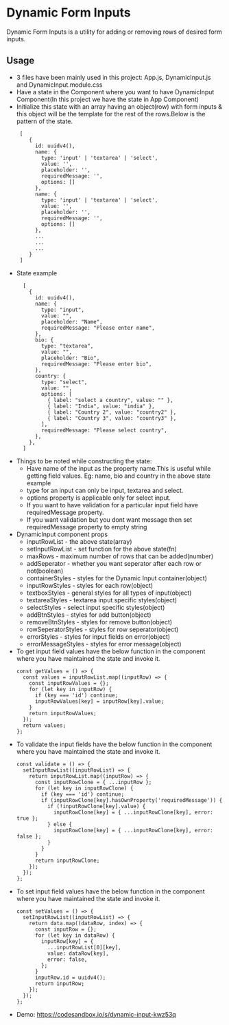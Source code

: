 # Dynamic Form Inputs

Dynamic Form Inputs is a utility for adding or removing rows of desired form inputs.

## Usage

- 3 files have been mainly used in this project: App.js, DynamicInput.js and DynamicInput.module.css
- Have a state in the Component where you want to have DynamicInput Component(In this project we have the state in App Component)
- Initialize this state with an array having an object(row) with form inputs & this object will be the template for the rest of the rows.Below is the pattern of the state.
  ```
   [
      {
        id: uuidv4(),
        name: {
          type: 'input' | 'textarea' | 'select',
          value: '',
          placeholder: '',
          requiredMessage: '',
          options: []
        },
        name: {
          type: 'input' | 'textarea' | 'select',
          value: '',
          placeholder: '',
          requiredMessage: '',
          options: []
        },
        ...
        ...
        ...
      }
   ]
  ```
- State example
  ```
    [
      {
        id: uuidv4(),
        name: {
          type: "input",
          value: "",
          placeholder: "Name",
          requiredMessage: "Please enter name",
        },
        bio: {
          type: "textarea",
          value: "",
          placeholder: "Bio",
          requiredMessage: "Please enter bio",
        },
        country: {
          type: "select",
          value: "",
          options: [
            { label: "select a country", value: "" },
            { label: "India", value: "india" },
            { label: "Country 2", value: "country2" },
            { label: "Country 3", value: "country3" },
          ],
          requiredMessage: "Please select country",
        },
      },
    ]
  ```
- Things to be noted while constructing the state:
  - Have name of the input as the property name.This is useful while getting field values.
    Eg: name, bio and country in the above state example
  - type for an input can only be input, textarea and select.
  - options property is applicable only for select input.
  - If you want to have validation for a particular input field have requiredMessage property.
  - If you want validation but you dont want message then set requiredMessage property to empty string
- DynamicInput component props
  - inputRowList - the above state(array)
  - setInputRowList - set function for the above state(fn)
  - maxRows - maximum number of rows that can be added(number)
  - addSeperator - whether you want seperator after each row or not(boolean)
  - containerStyles - styles for the Dynamic Input container(object)
  - inputRowStyles - styles for each row(object)
  - textboxStyles - general styles for all types of input(object)
  - textareaStyles - textarea input specific styles(object)
  - selectStyles - select input specific styles(object)
  - addBtnStyles - styles for add button(object)
  - removeBtnStyles - styles for remove button(object)
  - rowSeperatorStyles - styles for row seperator(object)
  - errorStyles - styles for input fields on error(object)
  - errorMessageStyles - styles for error message(object)
- To get input field values have the below function in the component where you have maintained the state and invoke it.
  ```
  const getValues = () => {
    const values = inputRowList.map((inputRow) => {
      const inputRowValues = {};
      for (let key in inputRow) {
        if (key === 'id') continue;
        inputRowValues[key] = inputRow[key].value;
      }
      return inputRowValues;
    });
    return values;
  };
  ```
- To validate the input fields have the below function in the component where you have maintained the state and invoke it.
  ```
  const validate = () => {
    setInputRowList((inputRowList) => {
      return inputRowList.map((inputRow) => {
        const inputRowClone = { ...inputRow };
        for (let key in inputRowClone) {
          if (key === 'id') continue;
          if (inputRowClone[key].hasOwnProperty('requiredMessage')) {
            if (!inputRowClone[key].value) {
              inputRowClone[key] = { ...inputRowClone[key], error: true };
            } else {
              inputRowClone[key] = { ...inputRowClone[key], error: false };
            }
          }
        }
        return inputRowClone;
      });
    });
  };
  ```
- To set input field values have the below function in the component where you have maintained the state and invoke it.
  ```
  const setValues = () => {
    setInputRowList((inputRowList) => {
      return data.map((dataRow, index) => {
        const inputRow = {};
        for (let key in dataRow) {
          inputRow[key] = {
            ...inputRowList[0][key],
            value: dataRow[key],
            error: false,
          };
        }
        inputRow.id = uuidv4();
        return inputRow;
      });
    });
  };
  ```
- Demo: https://codesandbox.io/s/dynamic-input-kwz53q
